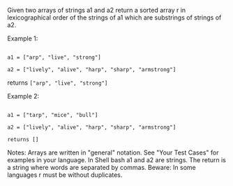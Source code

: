 
Given two arrays of strings a1 and a2 return a sorted array r in lexicographical order of the strings of a1 which are substrings of strings of a2.

Example 1:
```

a1 = ["arp", "live", "strong"]

a2 = ["lively", "alive", "harp", "sharp", "armstrong"]
```

returns ```["arp", "live", "strong"]```

Example 2:
```

a1 = ["tarp", "mice", "bull"]

a2 = ["lively", "alive", "harp", "sharp", "armstrong"]

returns []
```

Notes:
Arrays are written in "general" notation. See "Your Test Cases" for examples in your language.
In Shell bash a1 and a2 are strings. The return is a string where words are separated by commas.
Beware: In some languages r must be without duplicates.
